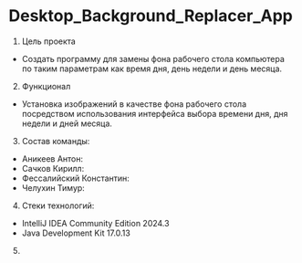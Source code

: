 # Desktop_Background_Replacer_App
1.	Цель проекта
- Создать программу для замены фона рабочего стола компьютера по таким параметрам как время дня, день недели и день месяца.
  
2.	Функционал
- Установка изображений в качестве фона рабочего стола посредством использования интерфейса выбора времени дня, дня недели и дней месяца.
  
3.	Состав команды:
- Аникеев Антон:
- Сачков Кирилл:
- Фессалийский Константин:
- Челухин Тимур:
  
4.	Стеки технологий:
- IntelliJ IDEA Community Edition 2024.3
- Java Development Kit 17.0.13
  
5. 
